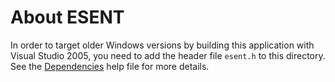 # About ESENT

In order to target older Windows versions by building this application with Visual Studio 2005, you need to add the header file `esent.h` to this directory. See the [Dependencies](../Dependencies.txt) help file for more details.
